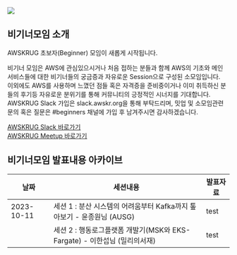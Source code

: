 ![](https://secure.meetupstatic.com/photos/event/1/f/a/6/clean_469448102.jpeg)
## 비기너모임 소개
AWSKRUG 초보자(Beginner) 모임이 새롭게 시작됩니다.<br/>

비기너 모임은 AWS에 관심있으시거나 처음 접하는 분들과 함께 AWS의 기초와 메인 서비스들에 대한 비기너들의 궁금증과 자유로운 Session으로 구성된 소모임입니다.<br/>
이외에도 AWS를 사용하며 느꼈던 점들 혹은 자격증을 준비중이거나 이미 취득하신 분들의 후기등 자유로운 분위기를 통해 커뮤니티의 긍정적인 시너지를 기대합니다.<br/>
AWSKRUG Slack 가입은 slack.awskr.org을 통해 부탁드리며, 밋업 및 소모임관련 문의 혹은 질문은 #beginners 채널에 가입 후 남겨주시면 감사하겠습니다.<br/>

[AWSKRUG Slack 바로가기](http://slack.awskr.org/)<br/>
[AWSKRUG Meetup 바로가기](https://www.meetup.com/ko-KR/awskrug/)<br/>
## 비기너모임 발표내용 아카이브
|날짜|세션내용|발표자료|
|------|---|---|
|2023-10-11|세션 1 : 분산 시스템의 어려움부터 Kafka까지 톺아보기 - 윤종원님 (AUSG)|test|
||세션 2 : 행동로그플랫폼 개발기(MSK와 EKS-Fargate) - 이한섭님 (밀리의서재)|test|
